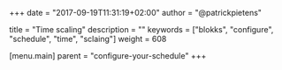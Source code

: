 +++
date            = "2017-09-19T11:31:19+02:00"
author          = "@patrickpietens"

title           = "Time scaling"
description     = ""
keywords        = ["blokks", "configure", "schedule", "time", "sclaing"]
weight          = 608

[menu.main]
parent          = "configure-your-schedule"
+++
